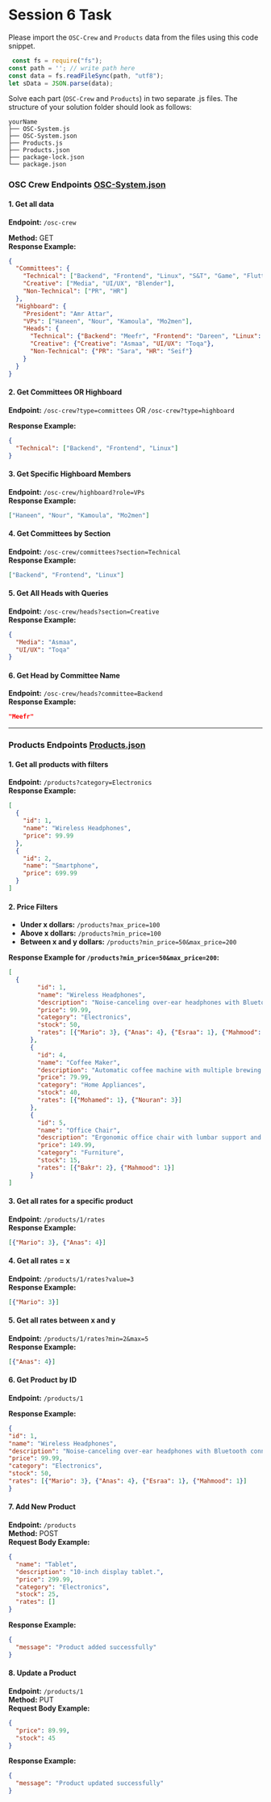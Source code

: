 # Session 6 Task

Please import the `OSC-Crew` and `Products` data from the files using this code snippet.

  ```js
   const fs = require("fs");
const path = ''; // write path here
const data = fs.readFileSync(path, "utf8");
let sData = JSON.parse(data);

  ```

 Solve each part (`OSC-Crew` and `Products`) in two separate .js files. The structure of your solution folder should look as follows:
 
```
yourName
├── OSC-System.js
├── OSC-System.json
├── Products.js
├── Products.json
├── package-lock.json
└── package.json
```

### OSC Crew Endpoints [OSC-System.json](./OSC-System.json)

#### 1. Get all data
**Endpoint:** `/osc-crew`

**Method:** GET  
**Response Example:**
```json
{
  "Committees": {
    "Technical": ["Backend", "Frontend", "Linux", "S&T", "Game", "Flutter"],
    "Creative": ["Media", "UI/UX", "Blender"],
    "Non-Technical": ["PR", "HR"]
  },
  "Highboard": {
    "President": "Amr Attar",
    "VPs": ["Haneen", "Nour", "Kamoula", "Mo2men"],
    "Heads": {
      "Technical": {"Backend": "Meefr", "Frontend": "Dareen", "Linux": "Amna"},
      "Creative": {"Creative": "Asmaa", "UI/UX": "Toqa"},
      "Non-Technical": {"PR": "Sara", "HR": "Seif"}
    }
  }
}
```

#### 2. Get Committees OR Highboard
**Endpoint:** `/osc-crew?type=committees` OR `/osc-crew?type=highboard`

**Response Example:**
```json
{
  "Technical": ["Backend", "Frontend", "Linux"]
}
```

#### 3. Get Specific Highboard Members
**Endpoint:** `/osc-crew/highboard?role=VPs`  
**Response Example:**
```json
["Haneen", "Nour", "Kamoula", "Mo2men"]
```

#### 4. Get Committees by Section
**Endpoint:** `/osc-crew/committees?section=Technical`  
**Response Example:**
```json
["Backend", "Frontend", "Linux"]
```

#### 5. Get All Heads with Queries
**Endpoint:** `/osc-crew/heads?section=Creative`  
**Response Example:**
```json
{
  "Media": "Asmaa",
  "UI/UX": "Toqa"
}
```

#### 6. Get Head by Committee Name
**Endpoint:** `/osc-crew/heads?committee=Backend`  
**Response Example:**
```json
"Meefr"
```

---

### Products Endpoints [Products.json](./Products.json)

#### 1. Get all products with filters
**Endpoint:** `/products?category=Electronics`  
**Response Example:**
```json
[
  {
    "id": 1,
    "name": "Wireless Headphones",
    "price": 99.99
  },
  {
    "id": 2,
    "name": "Smartphone",
    "price": 699.99
  }
]
```

#### 2. Price Filters
- **Under x dollars:** `/products?max_price=100`
- **Above x dollars:** `/products?min_price=100`
- **Between x and y dollars:** `/products?min_price=50&max_price=200`

**Response Example for  `/products?min_price=50&max_price=200`:**
```json
[
  {
        "id": 1,
        "name": "Wireless Headphones",
        "description": "Noise-canceling over-ear headphones with Bluetooth connectivity.",
        "price": 99.99,
        "category": "Electronics",
        "stock": 50,
        "rates": [{"Mario": 3}, {"Anas": 4}, {"Esraa": 1}, {"Mahmood": 1}]
      },
      {
        "id": 4,
        "name": "Coffee Maker",
        "description": "Automatic coffee machine with multiple brewing options.",
        "price": 79.99,
        "category": "Home Appliances",
        "stock": 40,
        "rates": [{"Mohamed": 1}, {"Nouran": 3}]
      },
      {
        "id": 5,
        "name": "Office Chair",
        "description": "Ergonomic office chair with lumbar support and adjustable height.",
        "price": 149.99,
        "category": "Furniture",
        "stock": 15,
        "rates": [{"Bakr": 2}, {"Mahmood": 1}]
      }
]
```

#### 3. Get all rates for a specific product
**Endpoint:** `/products/1/rates`  
**Response Example:**
```json
[{"Mario": 3}, {"Anas": 4}]
```

#### 4. Get all rates = x
**Endpoint:** `/products/1/rates?value=3`  
**Response Example:**
```json
[{"Mario": 3}]
```

#### 5. Get all rates between x and y
**Endpoint:** `/products/1/rates?min=2&max=5`  
**Response Example:**
```json
[{"Anas": 4}]
```

#### 6. Get Product by ID
**Endpoint:** `/products/1`

**Response Example:**
```json
{
"id": 1,
"name": "Wireless Headphones",
"description": "Noise-canceling over-ear headphones with Bluetooth connectivity.",
"price": 99.99,
"category": "Electronics",
"stock": 50,
"rates": [{"Mario": 3}, {"Anas": 4}, {"Esraa": 1}, {"Mahmood": 1}]
}
```

#### 7. Add New Product
**Endpoint:** `/products`  
**Method:** POST  
**Request Body Example:**
```json
{
  "name": "Tablet",
  "description": "10-inch display tablet.",
  "price": 299.99,
  "category": "Electronics",
  "stock": 25,
  "rates": []
}
```
**Response Example:**
```json
{
  "message": "Product added successfully"
}
```

#### 8. Update a Product
**Endpoint:** `/products/1`  
**Method:** PUT  
**Request Body Example:**
```json
{
  "price": 89.99,
  "stock": 45
}
```
**Response Example:**
```json
{
  "message": "Product updated successfully"
}
```
